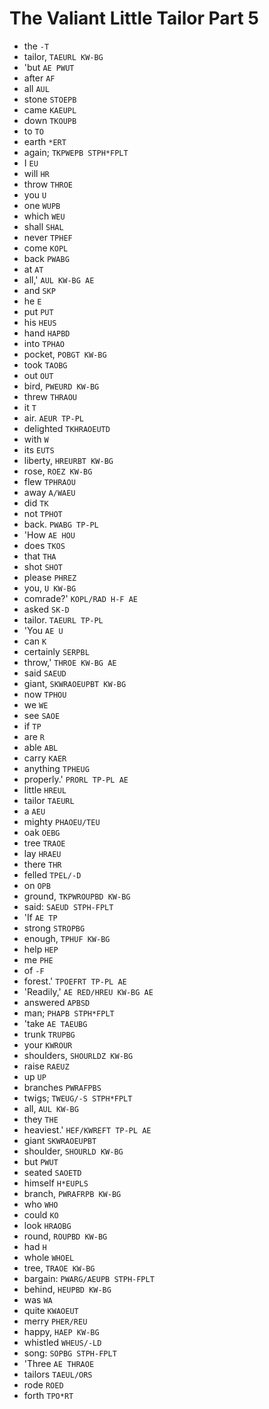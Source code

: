 # The Valiant Little Tailor Part 5

* the `-T`
* tailor, `TAEURL KW-BG`
* 'but `AE PWUT`
* after `AF`
* all `AUL`
* stone `STOEPB`
* came `KAEUPL`
* down `TKOUPB`
* to `TO`
* earth `*ERT`
* again; `TKPWEPB STPH*FPLT`
* I `EU`
* will `HR`
* throw `THROE`
* you `U`
* one `WUPB`
* which `WEU`
* shall `SHAL`
* never `TPHEF`
* come `KOPL`
* back `PWABG`
* at `AT`
* all,' `AUL KW-BG AE`
* and `SKP`
* he `E`
* put `PUT`
* his `HEUS`
* hand `HAPBD`
* into `TPHAO`
* pocket, `POBGT KW-BG`
* took `TAOBG`
* out `OUT`
* bird, `PWEURD KW-BG`
* threw `THRAOU`
* it `T`
* air. `AEUR TP-PL`
* delighted `TKHRAOEUTD`
* with `W`
* its `EUTS`
* liberty, `HREURBT KW-BG`
* rose, `ROEZ KW-BG`
* flew `TPHRAOU`
* away `A/WAEU`
* did `TK`
* not `TPHOT`
* back. `PWABG TP-PL`
* 'How `AE HOU`
* does `TKOS`
* that `THA`
* shot `SHOT`
* please `PHREZ`
* you, `U KW-BG`
* comrade?' `KOPL/RAD H-F AE`
* asked `SK-D`
* tailor. `TAEURL TP-PL`
* 'You `AE U`
* can `K`
* certainly `SERPBL`
* throw,' `THROE KW-BG AE`
* said `SAEUD`
* giant, `SKWRAOEUPBT KW-BG`
* now `TPHOU`
* we `WE`
* see `SAOE`
* if `TP`
* are `R`
* able `ABL`
* carry `KAER`
* anything `TPHEUG`
* properly.' `PRORL TP-PL AE`
* little `HREUL`
* tailor `TAEURL`
* a `AEU`
* mighty `PHAOEU/TEU`
* oak `OEBG`
* tree `TRAOE`
* lay `HRAEU`
* there `THR`
* felled `TPEL/-D`
* on `OPB`
* ground, `TKPWROUPBD KW-BG`
* said: `SAEUD STPH-FPLT`
* 'If `AE TP`
* strong `STROPBG`
* enough, `TPHUF KW-BG`
* help `HEP`
* me `PHE`
* of `-F`
* forest.' `TPOEFRT TP-PL AE`
* 'Readily,' `AE RED/HREU KW-BG AE`
* answered `APBSD`
* man; `PHAPB STPH*FPLT`
* 'take `AE TAEUBG`
* trunk `TRUPBG`
* your `KWROUR`
* shoulders, `SHOURLDZ KW-BG`
* raise `RAEUZ`
* up `UP`
* branches `PWRAFPBS`
* twigs; `TWEUG/-S STPH*FPLT`
* all, `AUL KW-BG`
* they `THE`
* heaviest.' `HEF/KWREFT TP-PL AE`
* giant `SKWRAOEUPBT`
* shoulder, `SHOURLD KW-BG`
* but `PWUT`
* seated `SAOETD`
* himself `H*EUPLS`
* branch, `PWRAFRPB KW-BG`
* who `WHO`
* could `KO`
* look `HRAOBG`
* round, `ROUPBD KW-BG`
* had `H`
* whole `WHOEL`
* tree, `TRAOE KW-BG`
* bargain: `PWARG/AEUPB STPH-FPLT`
* behind, `HEUPBD KW-BG`
* was `WA`
* quite `KWAOEUT`
* merry `PHER/REU`
* happy, `HAEP KW-BG`
* whistled `WHEUS/-LD`
* song: `SOPBG STPH-FPLT`
* 'Three `AE THRAOE`
* tailors `TAEUL/ORS`
* rode `ROED`
* forth `TPO*RT`
